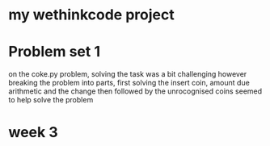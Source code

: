 ﻿# my wethinkcode project
 
# Problem set 1
on the coke.py problem, solving the task was a bit challenging
however breaking the problem into parts, first solving the insert coin, amount due arithmetic and the change
then followed by the unrocognised coins seemed to help solve the problem

# week 3
